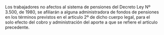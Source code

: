 Los trabajadores no afectos al sistema de pensiones del Decreto Ley Nº 3.500, de 1980, se afiliarán a alguna administradora de fondos de pensiones en los términos previstos en el artículo 2º de dicho cuerpo legal, para el solo efecto del cobro y administración del aporte a que se refiere el artículo precedente.